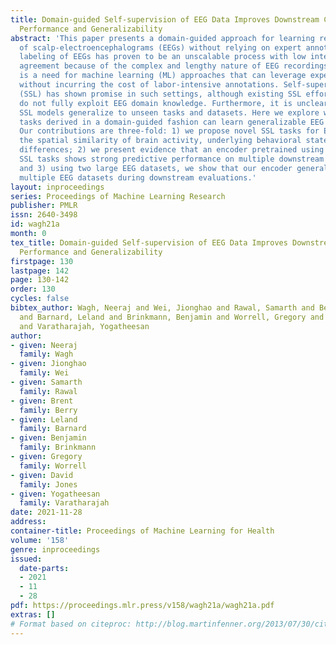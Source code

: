 ```yaml
---
title: Domain-guided Self-supervision of EEG Data Improves Downstream Classification
  Performance and Generalizability
abstract: 'This paper presents a domain-guided approach for learning representations
  of scalp-electroencephalograms (EEGs) without relying on expert annotations. Expert
  labeling of EEGs has proven to be an unscalable process with low inter-reviewer
  agreement because of the complex and lengthy nature of EEG recordings. Hence, there
  is a need for machine learning (ML) approaches that can leverage expert domain knowledge
  without incurring the cost of labor-intensive annotations. Self-supervised learning
  (SSL) has shown promise in such settings, although existing SSL efforts on EEG data
  do not fully exploit EEG domain knowledge. Furthermore, it is unclear to what extent
  SSL models generalize to unseen tasks and datasets. Here we explore whether SSL
  tasks derived in a domain-guided fashion can learn generalizable EEG representations.
  Our contributions are three-fold: 1) we propose novel SSL tasks for EEG based on
  the spatial similarity of brain activity, underlying behavioral states, and age-related
  differences; 2) we present evidence that an encoder pretrained using the proposed
  SSL tasks shows strong predictive performance on multiple downstream classifications;
  and 3) using two large EEG datasets, we show that our encoder generalizes well to
  multiple EEG datasets during downstream evaluations.'
layout: inproceedings
series: Proceedings of Machine Learning Research
publisher: PMLR
issn: 2640-3498
id: wagh21a
month: 0
tex_title: Domain-guided Self-supervision of EEG Data Improves Downstream Classification
  Performance and Generalizability
firstpage: 130
lastpage: 142
page: 130-142
order: 130
cycles: false
bibtex_author: Wagh, Neeraj and Wei, Jionghao and Rawal, Samarth and Berry, Brent
  and Barnard, Leland and Brinkmann, Benjamin and Worrell, Gregory and Jones, David
  and Varatharajah, Yogatheesan
author:
- given: Neeraj
  family: Wagh
- given: Jionghao
  family: Wei
- given: Samarth
  family: Rawal
- given: Brent
  family: Berry
- given: Leland
  family: Barnard
- given: Benjamin
  family: Brinkmann
- given: Gregory
  family: Worrell
- given: David
  family: Jones
- given: Yogatheesan
  family: Varatharajah
date: 2021-11-28
address:
container-title: Proceedings of Machine Learning for Health
volume: '158'
genre: inproceedings
issued:
  date-parts:
  - 2021
  - 11
  - 28
pdf: https://proceedings.mlr.press/v158/wagh21a/wagh21a.pdf
extras: []
# Format based on citeproc: http://blog.martinfenner.org/2013/07/30/citeproc-yaml-for-bibliographies/
---
```

